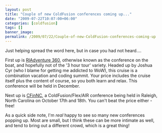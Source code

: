 ```yaml
---
layout: post
title: "Couple of new ColdFusion conferences coming up..."
date: "2009-07-22T10:07:00+06:00"
categories: [coldfusion]
tags: []
banner_image: 
permalink: /2009/07/22/Couple-of-new-ColdFusion-conferences-coming-up
---
```


Just helping spread the word here, but in case you had not heard....

First up is <a href="http://www.riadventure.com/">RIAdventure 360</a>, otherwise known as the conference on the boat, and hopefully not of the '3 hour tour' variety. Headed up by Joshua Cyr (who I blame for getting me addicted to WoW), this cruise is a combination vacation and coding summit. Your price includes the cruise itself plus the content of course, so you both learn and relax. This conference will be held in December.

Next up is <a href="http://www.cfinnc.com/">CFinNC</a>, a ColdFusion/Flex/AIR conference being held in Raleigh, North Carolina on October 17th and 18th. You can't beat the price either - free!

As a quick side note, I'm <i>real</i> happy to see so many new conferences popping up. Most are small, but I think these can be more intimate as well, and tend to bring out a different crowd, which is a great thing!